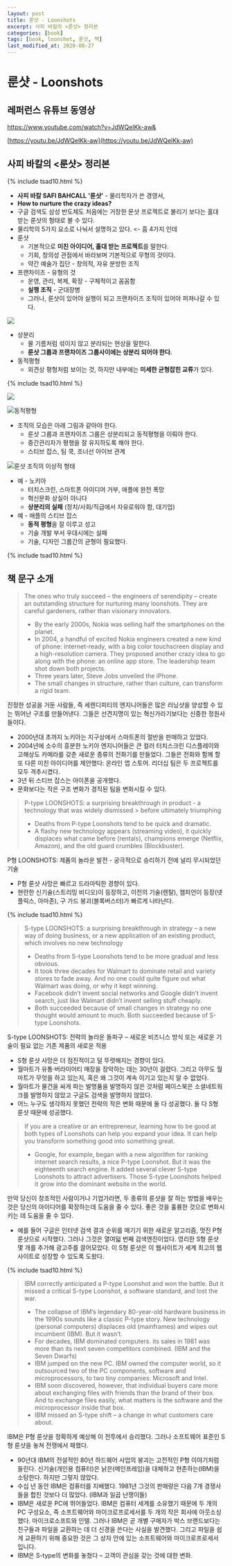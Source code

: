 ```yaml
---
layout: post
title: 룬샷 - Loonshots
excerpt: 사피 바칼의 <룬샷> 정리본
categories: [book]
tags: [book, loonshot, 룬샷, 책]
last_modified_at: 2020-08-27
---
```


# 룬샷 - Loonshots

## 레퍼런스 유튜브 동영상

https://www.youtube.com/watch?v=JdWQelKk-aw&

[https://youtu.be/JdWQelKk-aw](https://youtu.be/JdWQelKk-aw)

## 사피 바칼의 <룬샷> 정리본
{% include tsad10.html %}
- **사피 바칼 SAFI BAHCALL '룬샷'** - 물리학자가 쓴 경영서, 
- **How to nurture the crazy ideas?**
- 구글 검색도 삼성 반도체도 처음에는 거창한 문샷 프로젝트로 불리기 보다는 홀대 받는 룬샷의 형태로 볼 수 있다.
- 물리학의 5가지 요소로 나눠서 설명하고 있다. <- 흠 4가지 인데
- 룬샷
    - 기본적으로 **미친 아이디어, 홀대 받는 프로젝트**를 말한다.
    - 기회, 창의성 관점에서 바라보며 기본적으로 무형의 것이다.
    - 약간 예술가 집단 - 창의적, 자유 분방한 조직
- 프랜차이즈 - 유형의 것
    - 운영, 관리, 복제, 확장 - 구체적이고 꼼꼼함
    - **실행 조직** - 군대장병
    - 그러나, 룬샷이 있어야 실행이 되고 프랜차이즈 조직이 있어야 퍼져나갈 수 있다.

![](https://paper-attachments.dropbox.com/s_50E5CE374FF3149EEBFB62D7D89A1C10FB11F8CEC4EA6DD76822470D52C0F91E_1598509605106_image.png)

- 상분리
    - 물 기름처럼 섞이지 않고 분리되는 현상을 말한다.
    - **룬샷 그룹과 프랜차이즈 그룹사이에는 상분리 되어야 한다.**
- 동적평형
    - 외견상 평형처럼 보이는 것, 하지만 내부에는 **미세한 균형잡힌 교류**가 있다.

{% include tsad10.html %}

![](https://paper-attachments.dropbox.com/s_50E5CE374FF3149EEBFB62D7D89A1C10FB11F8CEC4EA6DD76822470D52C0F91E_1598509907342_image.png)

![동적평형](https://paper-attachments.dropbox.com/s_50E5CE374FF3149EEBFB62D7D89A1C10FB11F8CEC4EA6DD76822470D52C0F91E_1598509992545_image.png)

- 조직의 모습은 아래 그림과 같아야 한다.
    - 룬샷 그룹과 프랜차이즈 그룹은 상분리되고 동적평형을 이뤄야 한다.
    - 중간관리자가 평행을 잘 유지하도록 해야 한다.
    - 스티브 잡스, 팀 쿡, 조너선 아이브 관계

![룬샷 조직의 이상적 형태](https://paper-attachments.dropbox.com/s_50E5CE374FF3149EEBFB62D7D89A1C10FB11F8CEC4EA6DD76822470D52C0F91E_1598510571814_image.png)

- 예 - 노키아
    - 터치스크린, 스마트폰 아이디어 거부, 애플에 완전 폭망
    - 혁신문화 상실이 아니다
    - **상분리의 실패** (정치/사회/직급에서 자유로워야 함, 대기업)
- 예 - 애플의 스티브 잡스
    - **동적 평형**을 잘 이루고 성고
    - 기술 개발 부서 우대시에는 실패
    - 기술, 디자인 그룹간의 균형이 필요했다.

{% include tsad10.html %}

## 책 문구 소개

> The ones who truly succeed – the engineers of serendipity – create an outstanding structure for nurturing many loonshots. 
> They are careful gardeners, rather than visionary innovators.
> - By the early 2000s, Nokia was selling half the smartphones on the planet.
> - In 2004, a handful of excited Nokia engineers created a new kind of phone: internet-ready, with a big color touchscreen display and a high-resolution camera. They proposed another crazy idea to go along with the phone: an online app store. The leadership team shot down both projects.
> - Three years later, Steve Jobs unveiled the iPhone.
> - The small changes in structure, rather than culture, can transform a rigid team.

진정한 성공을 거둔 사람들, 즉 세렌디피티의 엔지니어들은 많은 러닝샷을 양성할 수 있는 뛰어난 구조를 만들어낸다.
그들은 선견지명이 있는 혁신가라기보다는 신중한 정원사들이다.
- 2000년대 초까지 노키아는 지구상에서 스마트폰의 절반을 판매하고 있었다.
- 2004년에 소수의 흥분한 노키아 엔지니어들은 큰 컬러 터치스크린 디스플레이와 고해상도 카메라를 갖춘 새로운 종류의 전화기를 만들었다. 그들은 전화와 함께 할 또 다른 미친 아이디어를 제안했다: 온라인 앱 스토어. 리더십 팀은 두 프로젝트를 모두 격추시켰다.
- 3년 뒤 스티브 잡스는 아이폰을 공개했다.
- 문화보다는 작은 구조 변화가 경직된 팀을 변화시킬 수 있다.

> P-type LOONSHOTS: a surprising breakthrough in product - a technology that was widely dismissed > before ultimately triumphing 
> - Deaths from P-type Loonshots tend to be quick and dramatic. 
> - A flashy new technology appears (streaming video), it quickly displaces what came before (rentals), champions emerge (Netflix, Amazon), and the old guard crumbles (Blockbuster).

P형 LOONSHOTS: 제품의 놀라운 발전 - 궁극적으로 승리하기 전에 널리 무시되었던 기술
- P형 룬샷 사망은 빠르고 드라마틱한 경향이 있다.
- 현란한 신기술(스트리밍 비디오)이 등장하고, 이전의 기술(렌탈), 챔피언이 등장(넷플릭스, 아마존), 구 가드 붕괴(블록버스터)가 빠르게 나타난다.

{% include tsad10.html %}

> S-type LOONSHOTS: a surprising breakthrough in strategy – a new way of doing business, or a new application of an existing product, which involves no new technology
> - Deaths from S-type Loonshots tend to be more gradual and less obvious.
> - It took three decades for Walmart to dominate retail and variety stores to fade away. And no one could quite figure out what Walmart was doing, or why it kept winning.
> - Facebook didn’t invent social networks and Google didn’t invent search, just like Walmart didn’t invent selling stuff cheaply. 
> - Both succeeded because of small changes in strategy no one thought would amount to much. Both succeeded because of S-type Loonshots.

S-type LOONSHOTS: 전략의 놀라운 돌파구 – 새로운 비즈니스 방식 또는 새로운 기술이 필요 없는 기존 제품의 새로운 적용
- S형 룬샷 사망은 더 점진적이고 덜 뚜렷해지는 경향이 있다.
- 월마트가 유통·버라이어티 매장을 장악하는 데는 30년이 걸렸다. 그리고 아무도 월마트가 무엇을 하고 있는지, 혹은 왜 그것이 계속 이기고 있는지 알 수 없었다.
- 월마트가 물건을 싸게 파는 발명품을 발명하지 않은 것처럼 페이스북은 소셜네트워크를 발명하지 않았고 구글도 검색을 발명하지 않았다.
- 어느 누구도 생각하지 못했던 전략의 작은 변화 때문에 둘 다 성공했다. 둘 다 S형 룬샷 때문에 성공했다.

> If you are a creative or an entrepreneur, learning how to be good at both types of Loonshots can help you expand your idea. It can help you transform something good into something great. 
> - Google, for example, began with a new algorithm for ranking internet search results, a nice P-type Loonshot. But it was the eighteenth search engine. It added several clever S-type Loonshots to attract advertisers. Those S-type Loonshots helped it grow into the dominant website in the world.

만약 당신이 창조적인 사람이거나 기업가라면, 두 종류의 룬샷을 잘 하는 방법을 배우는 것은 당신의 아이디어를 확장하는데 도움을 줄 수 있다. 좋은 것을 훌륭한 것으로 변화시키는 데 도움을 줄 수 있다.
- 예를 들어 구글은 인터넷 검색 결과 순위를 매기기 위한 새로운 알고리즘, 멋진 P형 룬샷으로 시작했다. 그러나 그것은 열여덟 번째 검색엔진이었다. 영리한 S형 룬샷 몇 개를 추가해 광고주를 끌어모았다. 이 S형 룬샷은 이 웹사이트가 세계 최고의 웹사이트로 성장할 수 있도록 도왔다.

{% include tsad10.html %}

> IBM correctly anticipated a P-type Loonshot and won the battle. But it missed a critical S-type Loonshot, a software standard, and lost the war.
> - The collapse of IBM’s legendary 80-year-old hardware business in the 1990s sounds like a classic P-type story. New technology (personal computers) displaces old (mainframes) and wipes out incumbent (IBM). But it wasn’t. 
> - For decades, IBM dominated computers. its sales in 1981 was more than its next seven competitors combined. (IBM and the Seven Dwarfs) 
> - IBM jumped on the new PC. IBM owned the computer world, so it outsourced two of the PC components, software and microprocessors, to two tiny companies: Microsoft and Intel. 
> - IBM soon discovered, however, that individual buyers care more about exchanging files with friends than the brand of their box. And to exchange files easily, what matters is the software and the microprocessor inside that box. 
> - IBM missed an S-type shift – a change in what customers care about.

IBM은 P형 룬샷을 정확하게 예상해 이 전투에서 승리했다. 그러나 소프트웨어 표준인 S형 룬샷을 놓쳐 전쟁에서 패했다.
- 90년대 IBM의 전설적인 80년 하드웨어 사업의 붕괴는 고전적인 P형 이야기처럼 들린다. 신기술(개인용 컴퓨터)은 낡은(메인프레임)을 대체하고 현존하는(IBM)을 소탕한다. 하지만 그렇지 않았다.
- 수십 년 동안 IBM은 컴퓨터를 지배했다. 1981년 그것의 판매량은 다음 7개 경쟁사들을 합친 것보다 더 많았다. (IBM과 일곱 난쟁이들)
- IBM은 새로운 PC에 뛰어들었다. IBM은 컴퓨터 세계를 소유했기 때문에 두 개의 PC 구성요소, 즉 소프트웨어와 마이크로프로세서를 두 개의 작은 회사에 아웃소싱했다. 마이크로소프트와 인텔.
그러나 IBM은 곧 개별 구매자가 박스 브랜드보다는 친구들과 파일을 교환하는 데 더 신경을 쓴다는 사실을 발견했다. 그리고 파일을 쉽게 교환하기 위해 중요한 것은 그 상자 안에 있는 소프트웨어와 마이크로프로세서 입니다.
- IBM은 S-type의 변화를 놓쳤다 – 고객이 관심을 갖는 것에 대한 변화.

